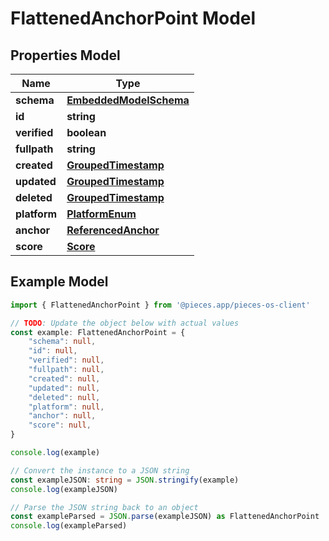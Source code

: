 
# FlattenedAnchorPoint Model


## Properties Model

Name | Type
------------ | -------------
**schema** | [**EmbeddedModelSchema**](EmbeddedModelSchema)
**id** | **string**
**verified** | **boolean**
**fullpath** | **string**
**created** | [**GroupedTimestamp**](GroupedTimestamp)
**updated** | [**GroupedTimestamp**](GroupedTimestamp)
**deleted** | [**GroupedTimestamp**](GroupedTimestamp)
**platform** | [**PlatformEnum**](PlatformEnum)
**anchor** | [**ReferencedAnchor**](ReferencedAnchor)
**score** | [**Score**](Score)

## Example Model

```typescript
import { FlattenedAnchorPoint } from '@pieces.app/pieces-os-client'

// TODO: Update the object below with actual values
const example: FlattenedAnchorPoint = {
    "schema": null,
    "id": null,
    "verified": null,
    "fullpath": null,
    "created": null,
    "updated": null,
    "deleted": null,
    "platform": null,
    "anchor": null,
    "score": null,
}

console.log(example)

// Convert the instance to a JSON string
const exampleJSON: string = JSON.stringify(example)
console.log(exampleJSON)

// Parse the JSON string back to an object
const exampleParsed = JSON.parse(exampleJSON) as FlattenedAnchorPoint
console.log(exampleParsed)
```



